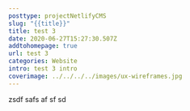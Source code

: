```yaml
---
posttype: projectNetlifyCMS
slug: "{{title}}"
title: test 3
date: 2020-06-27T15:27:30.507Z
addtohomepage: true
url: test 3
categories: Website
intro: test 3 intro
coverimage: ../../../../images/ux-wireframes.jpg
---
```

zsdf safs af sf sd
